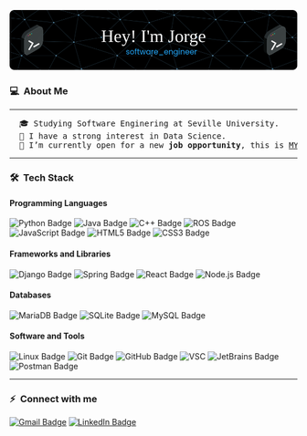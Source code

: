 ![Header](./images/header-image.png)

<h3> 💻 &nbsp;About Me</h3>

<hr>

<pre>
  🎓 Studying Software Enginering at Seville University.
  📝 I have a strong interest in Data Science.
  🤔 I’m currently open for a new <b>job opportunity</b>, this is <a href="https://drive.google.com/file/d/1O5-rA5xMZTt2EUavc59xGquovMU8lqFm/view?usp=drive_link" target="_blank">MY CV</a>.
</pre>
<hr>

<h3> 🛠 &nbsp;Tech Stack</h3>
<h4>Programming Languages</h4>
<p>
  <img src="https://img.shields.io/badge/Python-3776AB?logo=python&logoColor=fff&style=for-the-badge" alt="Python Badge">
  <img src="https://img.shields.io/badge/Java-%23ED8B00.svg?logo=openjdk&logoColor=fff&style=for-the-badge" alt="Java Badge">
  <img src="https://img.shields.io/badge/C%2B%2B-00599C?logo=cplusplus&logoColor=fff&style=for-the-badge" alt="C++ Badge">
  <img src="https://img.shields.io/badge/ROS-22314E?logo=ros&logoColor=fff&style=for-the-badge" alt="ROS Badge">
  <img src="https://img.shields.io/badge/JavaScript-F7DF1E?logo=javascript&logoColor=000&style=for-the-badge" alt="JavaScript Badge">
  <img src="https://img.shields.io/badge/HTML5-E34F26?logo=html5&logoColor=fff&style=for-the-badge" alt="HTML5 Badge">
  <img src="https://img.shields.io/badge/CSS3-1572B6?logo=css3&logoColor=fff&style=for-the-badge" alt="CSS3 Badge">
</p>

<h4>Frameworks and Libraries</h4>
<p>
  <img src="https://img.shields.io/badge/Django-092E20?logo=django&logoColor=fff&style=for-the-badge" alt="Django Badge">
  <img src="https://img.shields.io/badge/Spring-6DB33F?logo=spring&logoColor=fff&style=for-the-badge" alt="Spring Badge">
  <img src="https://img.shields.io/badge/React-61DAFB?logo=react&logoColor=000&style=for-the-badge" alt="React Badge">
  <img src="https://img.shields.io/badge/Node.js-5FA04E?logo=nodedotjs&logoColor=fff&style=for-the-badge" alt="Node.js Badge">
</p>

<h4> Databases</h4>
<p>
  <img src="https://img.shields.io/badge/MariaDB-003545?logo=mariadb&logoColor=fff&style=for-the-badge" alt="MariaDB Badge">
  <img src="https://img.shields.io/badge/SQLite-003B57?logo=sqlite&logoColor=fff&style=for-the-badge" alt="SQLite Badge">
  <img src="https://img.shields.io/badge/MySQL-4479A1?logo=mysql&logoColor=fff&style=for-the-badge" alt="MySQL Badge">
</p>

<h4> Software and Tools</h4>
<p>
  <img src="https://img.shields.io/badge/Linux-FCC624?logo=linux&logoColor=000&style=for-the-badge" alt="Linux Badge">
  <img src="https://img.shields.io/badge/Git-F05032?logo=git&logoColor=fff&style=for-the-badge" alt="Git Badge">
  <img src="https://img.shields.io/badge/GitHub-181717?logo=github&logoColor=fff&style=for-the-badge" alt="GitHub Badge">
  <img src="https://custom-icon-badges.demolab.com/badge/Visual%20Studio%20Code-0078d7.svg?logo=vsc&logoColor=fff&style=for-the-badge" alt="VSC">
  <img src="https://img.shields.io/badge/JetBrains-000?logo=jetbrains&logoColor=fff&style=for-the-badge" alt="JetBrains Badge">
  <img src="https://img.shields.io/badge/Postman-FF6C37?logo=postman&logoColor=fff&style=for-the-badge" alt="Postman Badge">
</p>

<hr>

<h3>⚡ &nbsp;Connect with me </h3>
<p>
	<a href="mailto:jorgemr@pm.me"><img src="https://img.shields.io/badge/Gmail-EA4335?logo=gmail&logoColor=fff&style=for-the-badge" alt="Gmail Badge"></a>
	<a href="https://www.linkedin.com/in/jorge-mun-rod"><img src="https://img.shields.io/badge/LinkedIn-blue?style=for-the-badge&logo=linkedin&logoColor=white" alt="LinkedIn Badge"></a>
</p>




